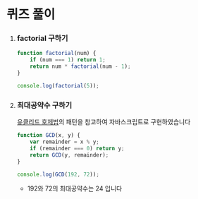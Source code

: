 # 퀴즈 풀이

1. ### factorial 구하기

   ```javascript
   function factorial(num) {
       if (num === 1) return 1;
       return num * factorial(num - 1);
   }

   console.log(factorial(5));
   ```

2. ### 최대공약수 구하기

   [유클리드 호제법](https://ko.wikipedia.org/wiki/%EC%B5%9C%EB%8C%80%EA%B3%B5%EC%95%BD%EC%88%98)의 패턴을 참고하여 자바스크립트로 구현하였습니다

   ```javascript
   function GCD(x, y) {
       var remainder = x % y;
       if (remainder === 0) return y;
       return GCD(y, remainder);    
   }

   console.log(GCD(192, 72));
   ```

   - 192와 72의 최대공약수는 24 입니다

